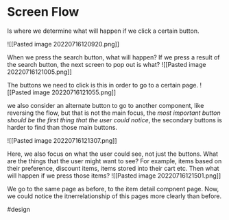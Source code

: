 # Screen Flow
Is where we determine what will happen if we click a certain button. 

![[Pasted image 20220716120920.png]]

When we press the search button, what will happen? If we press a result of the search button, the next screen to pop out is what? 
![[Pasted image 20220716121005.png]]

The buttons we need to click is this in order to go to a certain page. 
![[Pasted image 20220716121055.png]]

we also consider an alternate button to go to another component, like reversing the flow, but that is not the main focus, the *most important button should be the first thing that the user could notice*, the secondary buttons is harder to find than those main buttons.

![[Pasted image 20220716121307.png]]


Here, we also focus on what the user could see, not just the buttons. What are the things that the user might want to see? For example, items based on their preference, discount items, items stored into their cart etc. Then what will happen if we press those items?
![[Pasted image 20220716121501.png]]

We go to the same page as before, to the item detail compnent page. Now, we could notice the itnerrelationship of this pages more clearly than before.

#design 